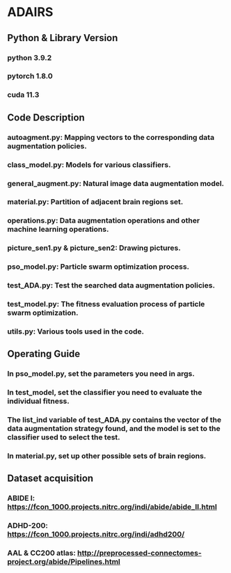 # ADAIRS
## Python & Library Version
### python 3.9.2
### pytorch 1.8.0
### cuda 11.3

## Code Description
### autoagment.py: Mapping vectors to the corresponding data augmentation policies.
### class_model.py: Models for various classifiers.
### general_augment.py: Natural image data augmentation model.
### material.py: Partition of adjacent brain regions set.
### operations.py: Data augmentation operations and other machine learning operations.
### picture_sen1.py & picture_sen2: Drawing pictures.
### pso_model.py: Particle swarm optimization process.
### test_ADA.py: Test the searched data augmentation policies.
### test_model.py: The fitness evaluation process of particle swarm optimization.
### utils.py: Various tools used in the code.

## Operating Guide
### In pso_model.py, set the parameters you need in args. 
### In test_model, set the classifier you need to evaluate the individual fitness. 
### The list_ind variable of test_ADA.py contains the vector of the data augmentation strategy found, and the model is set to the classifier used to select the test.
### In material.py, set up other possible sets of brain regions.

## Dataset acquisition
### ABIDE I: https://fcon_1000.projects.nitrc.org/indi/abide/abide_II.html
### ADHD-200: https://fcon_1000.projects.nitrc.org/indi/adhd200/
### AAL & CC200 atlas: http://preprocessed-connectomes-project.org/abide/Pipelines.html
